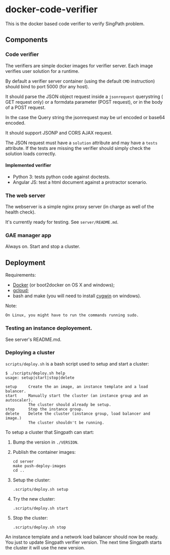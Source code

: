 # docker-code-verifier

This is the docker based code verifier to verify SingPath problem.


## Components


### Code verifier

The verifiers are simple docker images for verifier server. Each image verifies
user solution for a runtime.

By default a verifier server container (using the default `CMD` instruction)
should bind to port 5000 (for any host).

It should parse the JSON object request inside a `jsonrequest` querystring
( GET request only) or a formdata parameter (POST request), or in the body
of a POST request.

In the case the Query string the jsonrequest may be url encoded or
base64 encoded.

It should support JSONP and CORS AJAX request.

The JSON request must have a `solution` attribute and may have a `tests`
attribute. If the tests are missing the verifier should simply check the
solution loads correctly.


#### Implemented verifier

- Python 3: tests python code against doctests.
- Angular JS: test a html document against a protractor scenario.


### The web server

The webserver is a simple nginx proxy server (in charge as well of the
health check).

It's currently ready for testing. See `server/README.md`.


### GAE manager app

Always on. Start and stop a cluster.


## Deployment

Requirements:

- [Docker](https://docs.docker.com/installation/) (or boot2docker on OS X and windows);
- [gcloud](https://cloud.google.com/sdk/#Quick_Start);
- bash and make (you will need to install [cygwin](http://cygwin.com/) on windows).

Note:

	On Linux, you might have to run the commands running sudo.


### Testing an instance deployement.

See server's README.md.


### Deploying a cluster

`scripts/deploy.sh` is a bash script used to setup and start a cluster:
```
$ ./scripts/deploy.sh help
usage: setup|start|stop|delete

setup     Create the an image, an instance template and a load balancer.
start     Manually start the cluster (an instance group and an autoscaler).
          The cluster should already be setup.
stop      Stop the instance group.
delete    Delete the cluster (instance group, load balancer and image.)
          The cluster shouldn't be running.
```

To setup a cluster that Singpath can start:

1. Bump the version in `./VERSION`.

2. Publish the container images:
   ```
   cd server
   make push-deploy-images
   cd ..
   ```

3. Setup the cluster:
   ```
   .scripts/deploy.sh setup
   ```

4. Try the new cluster:
   ```
   .scripts/deploy.sh start
   ```

5. Stop the cluster:
   ```
   .scripts/deploy.sh stop
   ```

An instance template and a network load balancer should now be ready. You just to
update Singpath verifier version. The next time Singpath starts the cluster it
will use the new version.
